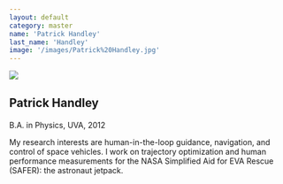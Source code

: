 ```yaml
---
layout: default
category: master
name: 'Patrick Handley'
last_name: 'Handley'
image: '/images/Patrick%20Handley.jpg'
---
```


<img src="{{ page.image }}">

<h2 class="team-title">Patrick Handley</h2>
<h4 class="team-position"></h4>
<p>B.A. in Physics, UVA, 2012</p>
<p>My research interests are human-in-the-loop guidance, navigation, and control of space vehicles. I work on trajectory optimization and human performance measurements for the NASA Simplified Aid for EVA Rescue (SAFER): the astronaut jetpack.</p>
<ul class="team-member-other-info"></ul>
